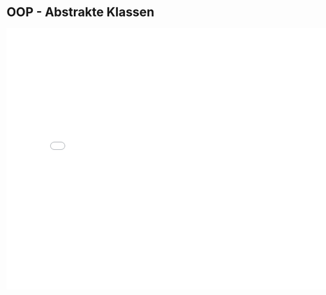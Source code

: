 # OOP - Abstrakte Klassen
<p>
<iframe src="../_static/pdfs/t04_abstrakteKlassen.pdf" width="800" height="600" style="border: none;"></iframe>
</p>
